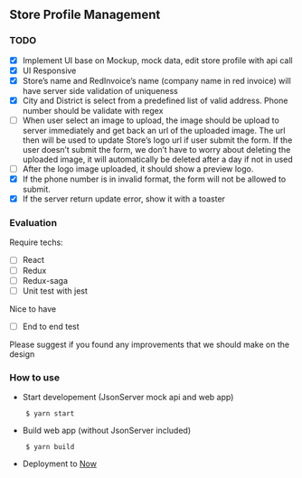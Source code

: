## Store Profile Management

### TODO

- [x] Implement UI base on Mockup, mock data, edit store profile with api call
- [x] UI Responsive
- [x] Store’s name and RedInvoice’s name (company name in red invoice) will have server side validation of uniqueness
- [x] City and District is select from a predefined list of valid address. Phone number should be validate with regex
- [ ] When user select an image to upload, the image should be upload to server immediately and get back an url of the uploaded image. The url then will be used to update Store’s logo url if user submit the form. If the user doesn’t submit the form, we don’t have to worry about deleting the uploaded image, it will automatically be deleted after a day if not in used
- [ ] After the logo image uploaded, it should show a preview logo.
- [x] If the phone number is in invalid format, the form will not be allowed to submit.
- [x] If the server return update error, show it with a toaster

### Evaluation

Require techs:

- [ ] React
- [ ] Redux
- [ ] Redux-saga
- [ ] Unit test with jest

Nice to have

- [ ] End to end test

Please suggest if you found any improvements that we should make on the design

### How to use

- Start developement (JsonServer mock api and web app)

```
    $ yarn start
```

- Build web app (without JsonServer included)

```
    $ yarn build
```

- Deployment to [Now](https://zeit.co/docs#install-now-cli)
